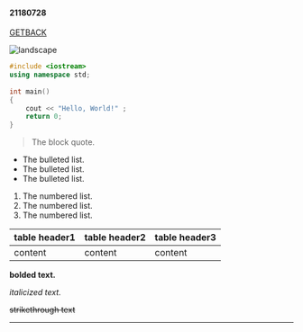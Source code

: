 #### 21180728

[GETBACK](README.md)

![landscape](C:\Users\baiyang\Desktop\mood-4520112_1920.jpg)

```c++
#include <iostream>
using namespace std;
 
int main() 
{
    cout << "Hello, World!" ;
    return 0;
}
```



> The block quote.



- The bulleted list.
- The bulleted list.
- The bulleted list.



1. The numbered list.
2. The numbered list.
3. The numbered list.



| table header1 | table header2 | table header3 |
| ------------- | ------------- | ------------- |
| content       | content       | content       |



**bolded text.**

*italicized text.*

~~strikethrough text~~



***